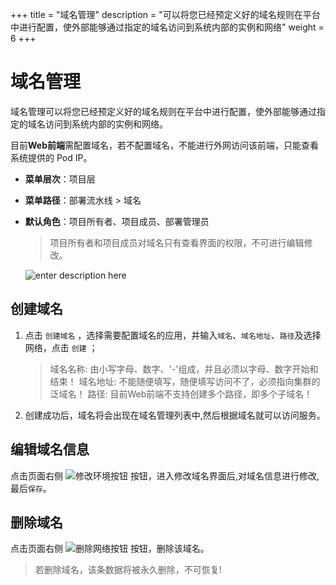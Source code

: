 ﻿+++
title = "域名管理"
description = "可以将您已经预定义好的域名规则在平台中进行配置，使外部能够通过指定的域名访问到系统内部的实例和网络"
weight = 6
+++


# 域名管理

域名管理可以将您已经预定义好的域名规则在平台中进行配置，使外部能够通过指定的域名访问到系统内部的实例和网络。

目前**Web前端**需配置域名，若不配置域名，不能进行外网访问该前端，只能查看系统提供的 Pod IP。

  - **菜单层次**：项目层
  - **菜单路径**：部署流水线 > 域名
  - **默认角色**：项目所有者、项目成员、部署管理员
    <blockquote class="note">
         项目所有者和项目成员对域名只有查看界面的权限，不可进行编辑修改。
      </blockquote>

    ![enter description here](/docs/user-guide/deployment-pipeline/image/ingress.png) 

## 创建域名

 1. 点击 `创建域名` ，选择需要配置域名的应用，并输入`域名`、`域名地址`、`路径`及选择网络，点击 `创建` ；
    
     <blockquote class="warning">
         域名名称: 由小写字母、数字、'-'组成，并且必须以字母、数字开始和结束！
         域名地址: 不能随便填写，随便填写访问不了，必须指向集群的泛域名！
         路径: 目前Web前端不支持创建多个路径，即多个子域名！
      </blockquote>

 2. 创建成功后，域名将会出现在域名管理列表中,然后根据域名就可以访问服务。
  

## 编辑域名信息

点击页面右侧 ![修改环境按钮](/docs/user-guide/deployment-pipeline/image/update_network_button.png) 按钮，进入修改域名界面后,对域名信息进行修改,最后`保存`。

## 删除域名

点击页面右侧 ![删除网络按钮](/docs/user-guide/deployment-pipeline/image/delete_network_button.png) 按钮，删除该域名。
<blockquote class="warning">
         若删除域名，该条数据将被永久删除，不可恢复!
      </blockquote>
